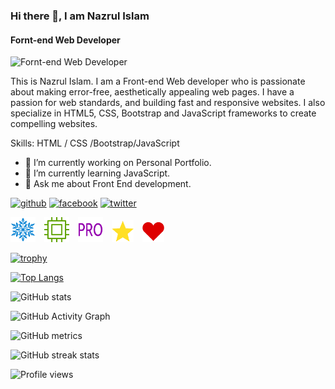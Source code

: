 ### Hi there 👋, I am Nazrul Islam
#### Fornt-end Web  Developer
![Fornt-end Web  Developer](https://arturssmirnovs.github.io/github-profile-readme-generator/images/banner.png)

This is Nazrul Islam. I am a Front-end Web developer who is passionate about making error-free, aesthetically appealing web pages. I have a passion for web standards, and building fast and responsive websites. I also specialize in HTML5, CSS, Bootstrap and JavaScript frameworks to create compelling websites.

Skills:  HTML / CSS /Bootstrap/JavaScript

- 🔭 I’m currently working on Personal Portfolio. 
- 🌱 I’m currently learning JavaScript. 
- 💬 Ask me about Front End development. 


[<img src='https://cdn.jsdelivr.net/npm/simple-icons@3.0.1/icons/github.svg' alt='github' height='40'>](https://github.com/https://github.com/Nazrul55)  [<img src='https://cdn.jsdelivr.net/npm/simple-icons@3.0.1/icons/facebook.svg' alt='facebook' height='40'>](https://www.facebook.com/https://web.facebook.com/nazrul45)  [<img src='https://cdn.jsdelivr.net/npm/simple-icons@3.0.1/icons/twitter.svg' alt='twitter' height='40'>](https://twitter.com/https://twitter.com/nazrul_45)  

<a href='https://archiveprogram.github.com/'><img src='https://raw.githubusercontent.com/acervenky/animated-github-badges/master/assets/acbadge.gif' width='40' height='40'></a> <a href='https://docs.github.com/en/developers'><img src='https://raw.githubusercontent.com/acervenky/animated-github-badges/master/assets/devbadge.gif' width='40' height='40'></a> <a href='https://github.com/pricing'><img src='https://raw.githubusercontent.com/acervenky/animated-github-badges/master/assets/pro.gif' width='40' height='40'></a> <a href='https://stars.github.com/'><img src='https://raw.githubusercontent.com/acervenky/animated-github-badges/master/assets/starbadge.gif' width='35' height='35'></a> <a href='https://docs.github.com/en/github/supporting-the-open-source-community-with-github-sponsors'><img src='https://raw.githubusercontent.com/acervenky/animated-github-badges/master/assets/sponsorbadge.gif' width='35' height='35'></a> 

[![trophy](https://github-profile-trophy.vercel.app/?username=https://github.com/Nazrul55)](https://github.com/ryo-ma/github-profile-trophy)

[![Top Langs](https://github-readme-stats.vercel.app/api/top-langs/?username=https://github.com/Nazrul55)](https://github.com/anuraghazra/github-readme-stats)

![GitHub stats](https://github-readme-stats.vercel.app/api?username=https://github.com/Nazrul55&show_icons=true&count_private=true)  

![GitHub Activity Graph](https://activity-graph.herokuapp.com/graph?username=https://github.com/Nazrul55)  

![GitHub metrics](https://metrics.lecoq.io/https://github.com/Nazrul55)  

![GitHub streak stats](https://github-readme-streak-stats.herokuapp.com/?user=https://github.com/Nazrul55)  

![Profile views](https://gpvc.arturio.dev/https://github.com/Nazrul55)  

